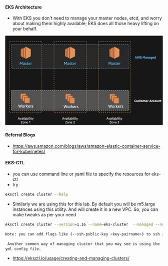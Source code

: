 #### EKS Architecture
  * With EKS you don't need to manage your master nodes, etcd, and worry about making them highly available; EKS does all those heavy lifting on your behalf.

![EKS-architecture-image](https://github.com/Cloud-Yeti/Cloudyeti-EKS-Series/blob/main/Images/EKS_architecture.jpg)
#### Referral Blogs
  * https://aws.amazon.com/blogs/aws/amazon-elastic-container-service-for-kubernetes/

#### EKS-CTL
  * you can use command line or yaml file to specify the resources for eks-ctl
  * try 
  ```sh
  eksctl create cluster --help
  ```
  * Similarly we are using this for this lab. By default you will be m5.large instances using this utility. And will create it in a new VPC. So, you can make tweaks as per your need
  ```sh
  eksctl create cluster --version=1.16 --name=eks-cluster  --managed --nodes=2 --alb-ingress-access --region=${AWS_REGION} --node-labels="lifecycle=OnDemand,intent=control-apps" --asg-access
  ```
  ```sh
  Note: you can add flags like (--ssh-public-key <key-pairname>) to ssh into kubernetes nodes (--vpc-cidr <>) to create cluster in existing vpc, etc as per your usecase.
  ```
     Another common way of managing cluster that you may see is using the yml config file. 
    
   * https://eksctl.io/usage/creating-and-managing-clusters/
